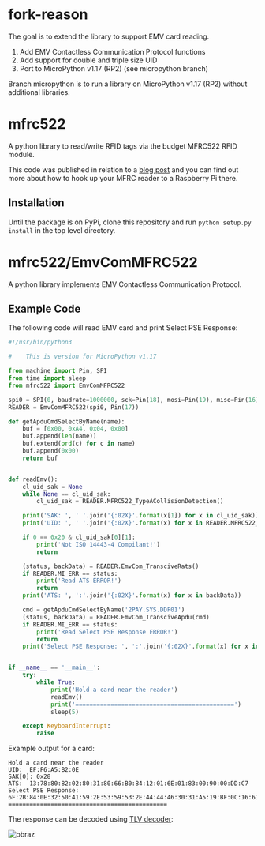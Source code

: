 # fork-reason

The goal is to extend the library to support EMV card reading.

1) Add EMV Contactless Communication Protocol functions
2) Add support for double and triple size UID
3) Port to MicroPython v1.17 (RP2) (see micropython branch)

Branch micropython is to run a library on MicroPython v1.17 (RP2) without additional libraries.

# mfrc522

A python library to read/write RFID tags via the budget MFRC522 RFID module.

This code was published in relation to a [blog post](https://pimylifeup.com/raspberry-pi-rfid-rc522/) and you can find out more about how to hook up your MFRC reader to a Raspberry Pi there.

## Installation

Until the package is on PyPi, clone this repository and run `python setup.py install` in the top level directory.

# mfrc522/EmvComMFRC522

A python library implements EMV Contactless Communication Protocol.

## Example Code

The following code will read EMV card and print Select PSE Response: 

```python
#!/usr/bin/python3

#    This is version for MicroPython v1.17

from machine import Pin, SPI
from time import sleep
from mfrc522 import EmvComMFRC522

spi0 = SPI(0, baudrate=1000000, sck=Pin(18), mosi=Pin(19), miso=Pin(16))
READER = EmvComMFRC522(spi0, Pin(17))

def getApduCmdSelectByName(name):
    buf = [0x00, 0xA4, 0x04, 0x00]
    buf.append(len(name))
    buf.extend(ord(c) for c in name)
    buf.append(0x00)
    return buf


def readEmv():
    cl_uid_sak = None
    while None == cl_uid_sak:
        cl_uid_sak = READER.MFRC522_TypeACollisionDetection()

    print('SAK: ', ' '.join('{:02X}'.format(x[1]) for x in cl_uid_sak))
    print('UID: ', ' '.join('{:02X}'.format(x) for x in READER.MFRC522_GetUID(cl_uid_sak)))

    if 0 == 0x20 & cl_uid_sak[0][1]:
        print('Not ISO 14443-4 Compilant!')
        return

    (status, backData) = READER.EmvCom_TransciveRats()
    if READER.MI_ERR == status:
        print('Read ATS ERROR!')
        return
    print('ATS: ', ':'.join('{:02X}'.format(x) for x in backData))

    cmd = getApduCmdSelectByName('2PAY.SYS.DDF01')
    (status, backData) = READER.EmvCom_TransciveApdu(cmd)
    if READER.MI_ERR == status:
        print('Read Select PSE Response ERROR!')
        return
    print('Select PSE Response: ', ':'.join('{:02X}'.format(x) for x in backData))


if __name__ == '__main__':
    try:
        while True:
            print('Hold a card near the reader')
            readEmv()
            print('=============================================')
            sleep(5)

    except KeyboardInterrupt:
        raise
```

Example output for a card:

```
Hold a card near the reader
UID:  EF:F6:A5:B2:0E
SAK[0]: 0x28
ATS:  13:78:80:82:02:80:31:80:66:B0:84:12:01:6E:01:83:00:90:00:DD:C7
Select PSE Response:  6F:2B:84:0E:32:50:41:59:2E:53:59:53:2E:44:44:46:30:31:A5:19:BF:0C:16:61:14:4F:07:A0:00:00:00:03:20:10:50:09:56:49:53:41:20:43:41:52:44:90:00
=============================================
```

The response can be decoded using [TLV decoder](https://emvlab.org/tlvutils/):

![obraz](https://user-images.githubusercontent.com/11823937/144728885-9c4fb121-578a-4b29-89df-3ad6a92c25fe.png)


